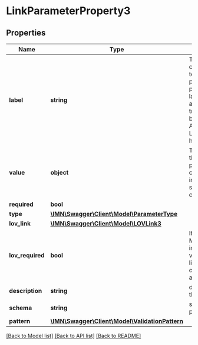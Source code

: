 # LinkParameterProperty3

## Properties
Name | Type | Description | Notes
------------ | ------------- | ------------- | -------------
**label** | **string** | The label corresponding to the link parameter property. This label is automatically translated based on the Accept-Language http header. | [optional] 
**value** | **object** | The value of the parameter. It can be an integer a string or an object. | [optional] 
**required** | **bool** |  | [optional] 
**type** | [**\IMN\Swagger\Client\Model\ParameterType**](ParameterType.md) |  | 
**lov_link** | [**\IMN\Swagger\Client\Model\LOVLink3**](LOVLink3.md) |  | [optional] 
**lov_required** | **bool** | If true, you MUST use indicate a value from the list of values otherwise it&#39;s a freetext | [optional] 
**description** | **string** | description of the parameter | [optional] 
**schema** | **string** | schema of the parameter | [optional] 
**pattern** | [**\IMN\Swagger\Client\Model\ValidationPattern**](ValidationPattern.md) |  | [optional] 

[[Back to Model list]](../README.md#documentation-for-models) [[Back to API list]](../README.md#documentation-for-api-endpoints) [[Back to README]](../README.md)


